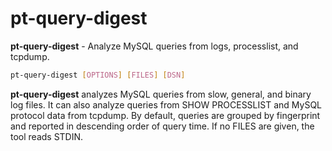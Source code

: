 # pt-query-digest

**pt-query-digest** - Analyze MySQL queries from logs, processlist, and tcpdump.

```bash
pt-query-digest [OPTIONS] [FILES] [DSN]
```

**pt-query-digest** analyzes MySQL queries from slow, general, and binary log files. It can also analyze queries from SHOW PROCESSLIST and MySQL protocol data from tcpdump. By default, queries are grouped by fingerprint and reported in descending order of query time. If no FILES are given, the tool reads STDIN.
